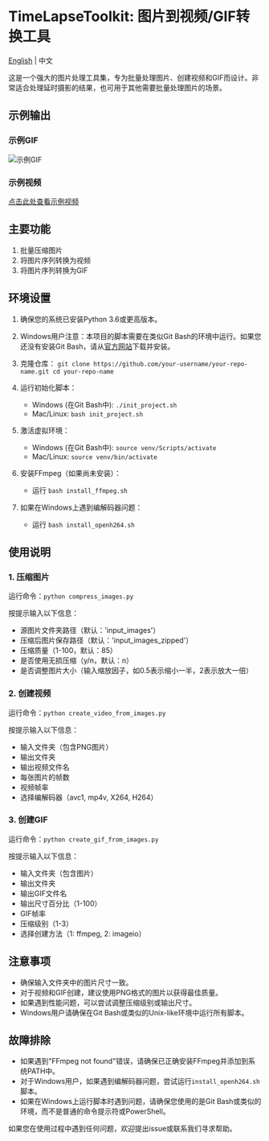 # TimeLapseToolkit: 图片到视频/GIF转换工具

[English](README.md) | 中文

这是一个强大的图片处理工具集，专为批量处理图片、创建视频和GIF而设计。非常适合处理延时摄影的结果，也可用于其他需要批量处理图片的场景。

## 示例输出

### 示例GIF
![示例GIF](output/output-ffmpeg.gif)

### 示例视频
[点击此处查看示例视频](output/output_video.mp4)

## 主要功能

1. 批量压缩图片
2. 将图片序列转换为视频
3. 将图片序列转换为GIF

## 环境设置

1. 确保您的系统已安装Python 3.6或更高版本。

2. Windows用户注意：本项目的脚本需要在类似Git Bash的环境中运行。如果您还没有安装Git Bash，请从[官方网站](https://git-scm.com/download/win)下载并安装。

3. 克隆仓库：   ```
   git clone https://github.com/your-username/your-repo-name.git
   cd your-repo-name   ```

4. 运行初始化脚本：
   - Windows (在Git Bash中): `./init_project.sh`
   - Mac/Linux: `bash init_project.sh`

5. 激活虚拟环境：
   - Windows (在Git Bash中): `source venv/Scripts/activate`
   - Mac/Linux: `source venv/bin/activate`

6. 安装FFmpeg（如果尚未安装）：
   - 运行 `bash install_ffmpeg.sh`

7. 如果在Windows上遇到编解码器问题：
   - 运行 `bash install_openh264.sh`

## 使用说明

### 1. 压缩图片

运行命令：`python compress_images.py`

按提示输入以下信息：
- 源图片文件夹路径（默认：'input_images'）
- 压缩后图片保存路径（默认：'input_images_zipped'）
- 压缩质量（1-100，默认：85）
- 是否使用无损压缩（y/n，默认：n）
- 是否调整图片大小（输入缩放因子，如0.5表示缩小一半，2表示放大一倍）

### 2. 创建视频

运行命令：`python create_video_from_images.py`

按提示输入以下信息：
- 输入文件夹（包含PNG图片）
- 输出文件夹
- 输出视频文件名
- 每张图片的帧数
- 视频帧率
- 选择编解码器（avc1, mp4v, X264, H264）

### 3. 创建GIF

运行命令：`python create_gif_from_images.py`

按提示输入以下信息：
- 输入文件夹（包含图片）
- 输出文件夹
- 输出GIF文件名
- 输出尺寸百分比（1-100）
- GIF帧率
- 压缩级别（1-3）
- 选择创建方法（1: ffmpeg, 2: imageio）

## 注意事项

- 确保输入文件夹中的图片尺寸一致。
- 对于视频和GIF创建，建议使用PNG格式的图片以获得最佳质量。
- 如果遇到性能问题，可以尝试调整压缩级别或输出尺寸。
- Windows用户请确保在Git Bash或类似的Unix-like环境中运行所有脚本。

## 故障排除

- 如果遇到"FFmpeg not found"错误，请确保已正确安装FFmpeg并添加到系统PATH中。
- 对于Windows用户，如果遇到编解码器问题，尝试运行`install_openh264.sh`脚本。
- 如果在Windows上运行脚本时遇到问题，请确保您使用的是Git Bash或类似的环境，而不是普通的命令提示符或PowerShell。

如果您在使用过程中遇到任何问题，欢迎提出issue或联系我们寻求帮助。
